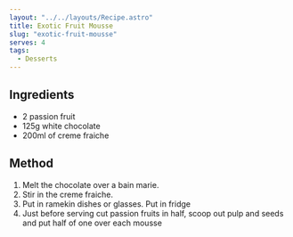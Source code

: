 ```yaml
---
layout: "../../layouts/Recipe.astro"
title: Exotic Fruit Mousse
slug: "exotic-fruit-mousse"
serves: 4
tags:
  - Desserts
---
```


## Ingredients

- 2 passion fruit
- 125g white chocolate
- 200ml of creme fraiche

## Method

1. Melt the chocolate over a bain marie.
1. Stir in the creme fraiche.
1. Put in ramekin dishes or glasses. Put in fridge
1. Just before serving cut passion fruits in half, scoop out pulp and seeds and put half of one over each mousse